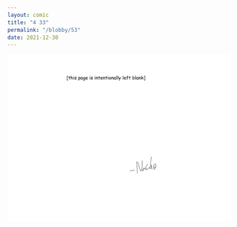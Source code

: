 ```yaml
---
layout: comic
title: "4 33"
permalink: "/blobby/53"
date: 2021-12-30
---
```

<img src="/comicsimages/12-30-21-4-33.svg"/>